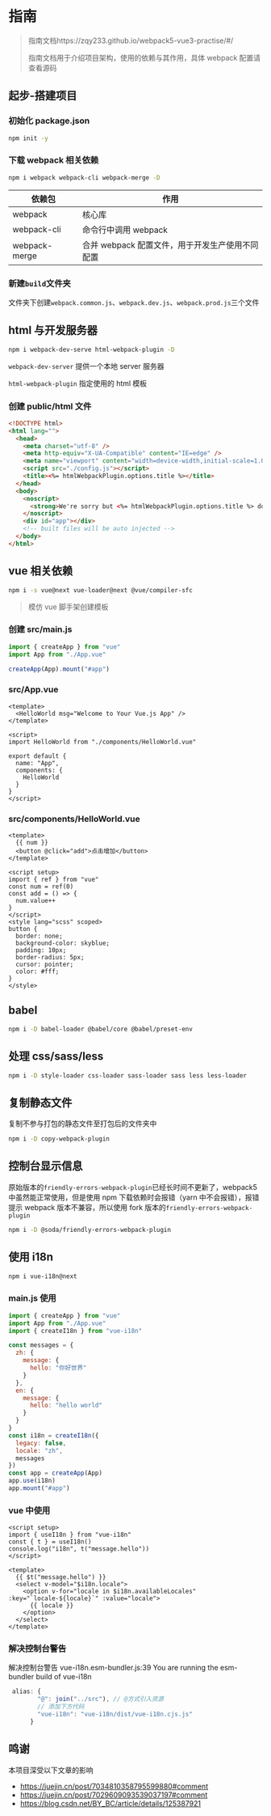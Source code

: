 # 指南

> 指南文档https://zqy233.github.io/webpack5-vue3-practise/#/
> 
> 指南文档用于介绍项目架构，使用的依赖与其作用，具体 webpack 配置请查看源码

## 起步-搭建项目

### 初始化 package.json

```sh
npm init -y
```

### 下载 webpack 相关依赖

```sh
npm i webpack webpack-cli webpack-merge -D
```

| 依赖包           | 作用                           |
| ------------- | ---------------------------- |
| webpack       | 核心库                          |
| webpack-cli   | 命令行中调用 webpack               |
| webpack-merge | 合并 webpack 配置文件，用于开发生产使用不同配置 |

### 新建`build`文件夹

文件夹下创建`webpack.common.js`、`webpack.dev.js`、`webpack.prod.js`三个文件

## html 与开发服务器

```sh
npm i webpack-dev-serve html-webpack-plugin -D
```

`webpack-dev-server` 提供一个本地 server 服务器

`html-webpack-plugin` 指定使用的 html 模板

### 创建 public/html 文件

```html
<!DOCTYPE html>
<html lang="">
  <head>
    <meta charset="utf-8" />
    <meta http-equiv="X-UA-Compatible" content="IE=edge" />
    <meta name="viewport" content="width=device-width,initial-scale=1.0" />
    <script src="./config.js"></script>
    <title><%= htmlWebpackPlugin.options.title %></title>
  </head>
  <body>
    <noscript>
      <strong>We're sorry but <%= htmlWebpackPlugin.options.title %> doesn't work properly without JavaScript enabled. Please enable it to continue.</strong>
    </noscript>
    <div id="app"></div>
    <!-- built files will be auto injected -->
  </body>
</html>
```

## vue 相关依赖

```sh
npm i -s vue@next vue-loader@next @vue/compiler-sfc
```

> 模仿 vue 脚手架创建模板

### 创建 src/main.js

```js
import { createApp } from "vue"
import App from "./App.vue"

createApp(App).mount("#app")
```

### src/App.vue

```vue
<template>
  <HelloWorld msg="Welcome to Your Vue.js App" />
</template>

<script>
import HelloWorld from "./components/HelloWorld.vue"

export default {
  name: "App",
  components: {
    HelloWorld
  }
}
</script>
```

### src/components/HelloWorld.vue

```vue
<template>
  {{ num }}
  <button @click="add">点击增加</button>
</template>

<script setup>
import { ref } from "vue"
const num = ref(0)
const add = () => {
  num.value++
}
</script>
<style lang="scss" scoped>
button {
  border: none;
  background-color: skyblue;
  padding: 10px;
  border-radius: 5px;
  cursor: pointer;
  color: #fff;
}
</style>
```

## babel

```sh
npm i -D babel-loader @babel/core @babel/preset-env
```

## 处理 css/sass/less

```sh
npm i -D style-loader css-loader sass-loader sass less less-loader
```

## 复制静态文件

复制不参与打包的静态文件至打包后的文件夹中

```sh
npm i -D copy-webpack-plugin
```

## 控制台显示信息

原始版本的`friendly-errors-webpack-plugin`已经长时间不更新了，webpack5 中虽然能正常使用，但是使用 npm 下载依赖时会报错（yarn 中不会报错），报错提示 webpack 版本不兼容，所以使用 fork 版本的`friendly-errors-webpack-plugin`

```sh
npm i -D @soda/friendly-errors-webpack-plugin
```

## 使用 i18n

```sh
npm i vue-i18n@next
```

### main.js 使用

```js
import { createApp } from "vue"
import App from "./App.vue"
import { createI18n } from "vue-i18n"

const messages = {
  zh: {
    message: {
      hello: "你好世界"
    }
  },
  en: {
    message: {
      hello: "hello world"
    }
  }
}
const i18n = createI18n({
  legacy: false,
  locale: "zh",
  messages
})
const app = createApp(App)
app.use(i18n)
app.mount("#app")
```

### vue 中使用

```vue
<script setup>
import { useI18n } from "vue-i18n"
const { t } = useI18n()
console.log("i18n", t("message.hello"))
</script>

<template>
  {{ $t("message.hello") }}
  <select v-model="$i18n.locale">
    <option v-for="locale in $i18n.availableLocales" :key="`locale-${locale}`" :value="locale">
      {{ locale }}
    </option>
  </select>
</template>
```

### 解决控制台警告

解决控制台警告 vue-i18n.esm-bundler.js:39 You are running the esm-bundler build of vue-i18n

```js
 alias: {
        "@": join("../src"), // @方式引入资源
        // 添加下方代码
        "vue-i18n": "vue-i18n/dist/vue-i18n.cjs.js"
      }
```

## 鸣谢

本项目深受以下文章的影响

- https://juejin.cn/post/7034810358795599880#comment
- https://juejin.cn/post/7029609093539037197#comment
- https://blog.csdn.net/BY_BC/article/details/125387921
